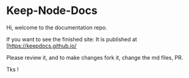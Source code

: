 # Keep-Node-Docs

Hi, welcome to the documentation repo.

If you want to see the finished site: 
It is published at [https://keepdocs.github.io/

Please review it, and to make changes fork it, change the md files, PR.

Tks !
